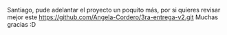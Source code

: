Santiago, pude adelantar el proyecto un poquito más, por si quieres revisar mejor este https://github.com/Angela-Cordero/3ra-entrega-v2.git
Muchas gracias :D
